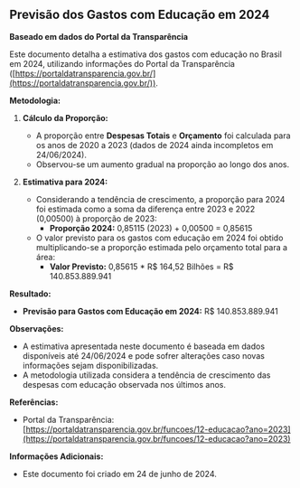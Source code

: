 ## Previsão dos Gastos com Educação em 2024

**Baseado em dados do Portal da Transparência**

Este documento detalha a estimativa dos gastos com educação no Brasil em 2024, utilizando informações do Portal da Transparência ([https://portaldatransparencia.gov.br/](https://portaldatransparencia.gov.br/)).

**Metodologia:**

1. **Cálculo da Proporção:**
    * A proporção entre **Despesas Totais** e **Orçamento** foi calculada para os anos de 2020 a 2023 (dados de 2024 ainda incompletos em 24/06/2024).
    * Observou-se um aumento gradual na proporção ao longo dos anos.

2. **Estimativa para 2024:**
    * Considerando a tendência de crescimento, a proporção para 2024 foi estimada como a soma da diferença entre 2023 e 2022 (0,00500) à proporção de 2023:
        * **Proporção 2024:** 0,85115 (2023) + 0,00500 = 0,85615
    * O valor previsto para os gastos com educação em 2024 foi obtido multiplicando-se a proporção estimada pelo orçamento total para a área:
        * **Valor Previsto:** 0,85615 * R$ 164,52 Bilhões = R$ 140.853.889.941

**Resultado:**

* **Previsão para Gastos com Educação em 2024:** R$ 140.853.889.941

**Observações:**

* A estimativa apresentada neste documento é baseada em dados disponíveis até 24/06/2024 e pode sofrer alterações caso novas informações sejam disponibilizadas.
* A metodologia utilizada considera a tendência de crescimento das despesas com educação observada nos últimos anos.

**Referências:**

* Portal da Transparência: [https://portaldatransparencia.gov.br/funcoes/12-educacao?ano=2023](https://portaldatransparencia.gov.br/funcoes/12-educacao?ano=2023)

**Informações Adicionais:**

* Este documento foi criado em 24 de junho de 2024.


